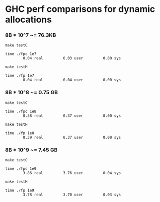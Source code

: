 # GHC perf comparisons for dynamic allocations
### 8B * 10^7 ~=  76.3KB
`make testC`
```
time ./fpc 1e7
        0.04 real         0.03 user         0.00 sys
```
`make testH`
```
time ./fp 1e7
        0.04 real         0.04 user         0.00 sys
```
### 8B * 10^8 ~= 0.75 GB
`make testC`
```
time ./fpc 1e8
        0.38 real         0.37 user         0.00 sys
```
`make testH`
```
time ./fp 1e8
        0.39 real         0.37 user         0.00 sys
```
### 8B * 10^9 ~= 7.45 GB
`make testC`
```
time ./fpc 1e9
        3.86 real         3.76 user         0.04 sys
```
`make testH`
```
time ./fp 1e9
        3.78 real         3.70 user         0.03 sys
```
